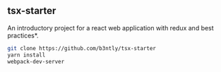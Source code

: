 ## tsx-starter

An introductory project for a react web application with redux and best practices*.

```bash
git clone https://github.com/b3ntly/tsx-starter
yarn install
webpack-dev-server
```